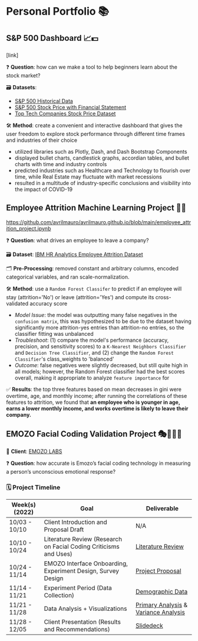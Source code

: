 # Personal Portfolio 📚
## S&P 500 Dashboard 📈💵
[link]

❓ **Question**: how can we make a tool to help beginners learn about the stock market?

🗃️ **Datasets**: 
- [S&P 500 Historical Data](https://www.kaggle.com/datasets/henryhan117/sp-500-historical-data)
- [S&P 500 Stock Price with Financial Statement](https://www.kaggle.com/datasets/hanseopark/sp-500-stocks-value-with-financial-statement)
- [Top Tech Companies Stock Price Dataset](https://www.kaggle.com/datasets/tomasmantero/top-tech-companies-stock-price?select=List+of+SP+500+companies.csv)

🛠️ **Method**: create a convenient and interactive dashboard that gives the user freedom to explore stock performance through different time frames and industries of their choice 
- utilized libraries such as Plotly, Dash, and Dash Bootstrap Components
- displayed bullet charts, candlestick graphs, accordian tables, and bullet charts with time and industry controls
- predicted industries such as Healthcare and Technology to flourish over time, while Real Estate may fluctuate with market recessions
- resulted in a multitude of industry-specific conclusions and visibility into the impact of COVID-19


## Employee Attrition Machine Learning Project 🏃💼
https://github.com/avrilmauro/avrilmauro.github.io/blob/main/employee_attrition_project.ipynb

❓ **Question**: what drives an employee to leave a company?

🗃️ **Dataset**: [IBM HR Analytics Employee Attrition Dataset](https://www.kaggle.com/datasets/pavansubhasht/ibm-hr-analytics-attrition-dataset)

🗂️ **Pre-Processing**: removed constant and arbitrary columns, encoded categorical variables, and ran scale-normalization.

🛠️ **Method**: use a `Random Forest Classifer` to predict if an employee will stay (attrition='No') or leave (attrition='Yes') and compute its cross-validated accuracy score
- *Model Issue*: the model was outputting many false negatives in the `confusion matrix`, this was hypothesized to be due to the dataset having significantly more attrition-yes entries than attrition-no entries, so the classifier fitting was unbalanced
- *Troubleshoot*: (1) compare the model's performance (accuracy, precision, and sensitivity scores) to a `K-Nearest Neighbors Classifier` and `Decision Tree Classifier`, and (2) change the `Random Forest Classifier`'s class_weights to 'balanced'
- *Outcome*: false negatives were slightly decreased, but still quite high in all models; however, the Random Forest classifier had the best scores overall, making it appropriate to analyze `feature importance` for

✅ **Results**: the top three features based on mean decreases in gini were overtime, age, and monthly income; after running the correlations of these features to attrition, we found that **an employee who is younger in age, earns a lower monthly income, and works overtime is likely to leave their company.**

## EMOZO Facial Coding Validation Project 🎭👩🏻‍💻
👤 **Client**: [EMOZO LABS](https://www.emozo.ai/)

❓ **Question**: how accurate is Emozo’s facial coding technology in measuring a person’s unconscious emotional response?

### 🗓️ Project Timeline
| Week(s)(2022) | Goal                                                                             | Deliverable                          |
|---------------|----------------------------------------------------------------------------------|--------------------------------------|
| 10/03 - 10/10 | Client Introduction and Proposal Draft                                           | N/A                                  |
| 10/10 - 10/24 | Literature Review (Research on Facial Coding Criticisms and Uses)                | [Literature Review](https://github.com/avrilmauro/avrilmauro.github.io/blob/main/emozo_literature_review_facialcoding.pdf)                    |
| 10/24 - 11/14 | EMOZO Interface Onboarding, Experiment Design, Survey Design                     | [Project Proposal](https://github.com/avrilmauro/avrilmauro.github.io/blob/main/emozo_project_proposal.docx.pdf)                     |
| 11/14 - 11/21 | Experiment Period (Data Collection)                                              | [Demographic Data](https://github.com/avrilmauro/avrilmauro.github.io/blob/main/emozo_demographic_visualizations.ipynb)                     |
| 11/21 - 11/28 | Data Analysis + Visualizations                                                   | [Primary Analysis](https://github.com/avrilmauro/avrilmauro.github.io/blob/main/emozo_primary_data_analysis.ipynb) & [Variance Analysis](https://github.com/avrilmauro/avrilmauro.github.io/blob/main/emozo_variance_analysis.ipynb) |
| 11/28 - 12/05 | Client Presentation (Results and Recommendations)                                | [Slidedeck](https://github.com/avrilmauro/avrilmauro.github.io/blob/main/Emozo%20Client%20Presentation.pdf)                            |

